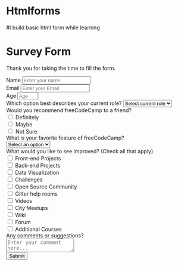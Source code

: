 # Htmlforms
#I build basic html form while learning
<!DOCTYPE html>
<html>
  <head>
    <title>Survey Form</title>
    <link rel="stylesheet" href="style.css">
      </head>
<body>
<h1 id="title"> Survey Form</h1>
<p id="description">Thank you for taking the time to fill the form.</p>
<form id="survey-form">
  <label for="name" id="name-label">Name</label>
  <input id="name" type="text" placeholder="Enter your name" required></input><br>
  <label for="email" id="email-label">Email</label>
  <input id="email" type="email" placeholder="Enter your Email" required></input><br>
  <label for="number" id="number-label">Age</label>
  <input id="number" type="number" min="10" max="99" placeholder="Age"></input><br>
  <label for="dropdown">Which option best describes your current role?</label>
  <select id="dropdown">
    <option value="" disabled selected>Select current role</option>
<option value="Student">Student</option>
<option value="Full Time JOb">Full Time Job</option>
<option value="Full Time Learner">Full Time Learner</option>
<option value="Prefer Not to Say">Prefer Not to Say</option>
<option value="Other">Other</option>
  </select><br>
<label>Would you recommend freeCodeCamp to a friend?</label><br>
<input type="radio" id="definitely" name="radiobutton" value="Definitely"></input>
<label for="definitely">Definitely</label><br>
<input type="radio" id="maybe" name="radiobutton" value="Maybe"></input>
<label for="maybe">Maybe</label><br>
<input type="radio" id="notsure" name="radiobutton" value="Not Sure"></input>
<label for="notsure">Not Sure</label><br>
<label for="drop">What is your favorite feature of freeCodeCamp?</label><br>
<select id="drop">
  <option value="" disabled selected>Select an option</option>
  <option value="Challenges">Challenges</option>
  <option value="Projects">Projects</option>
  <option value="Community">Community</option>
  <option value="Open source">Open Source</option>
</select><br>
<label for="checkbox">What would you like to see improved? (Check all that apply)</label><br>
<input type="checkbox" id="Front-end Projects" name="check" value="Front-end Projects"></input>
<label for="Front-end Projects">Front-end Projects</label><br>
<input type="checkbox" id="checkbox" name="check" value="Back-end Projects"></input>
<label for="Back-end Projects">Back-end Projects</label><br>
<input type="checkbox" id="Data Visualization" name="check" value="Data Visualization"></input>
<label for="Data Visualization">Data Visualization</label><br>
<input type="checkbox" id="Challenges" name="check" value="Challenges"></input>
<label for="Challenges">Challenges</label><br>
<input type="checkbox" id="Open Source Community" name="check" value="Open Source Community"></input>
<label for="Open Source Community">Open Source Community</label><br>
<input type="checkbox" id="Gitter help rooms" name="check" value="Gitter help rooms"></input>
<label for="Gitter help rooms">Gitter help rooms</label><br>
<input type="checkbox" id="Videos" name="check" value="Videos"></input>
<label for="Videos">Videos</label><br>
<input type="checkbox" id="City Meetups" name="check" value="City Meetups"></input>
<label for="City Meetups">City Meetups</label><br>
<input type="checkbox" id="Wiki" name="check" value="Wiki"></input>
<label for="Wiki">Wiki</label><br>
<input type="checkbox" id="Forum" name="check" value="Forum"></input>
<label for="Forum">Forum</label><br>
<input type="checkbox" id="Additional Courses" name="check" value="Additional Courses"></input>
<label for="Additional Courses">Additional Courses</label><br>
<label for="text">Any comments or suggestions?</label><br>
<textarea id="text" name="textarea" placeholder="Enter your comment here..."></textarea><br>
<button type="submit" id="submit">Submit</button>

</form>
</body>
</html>
